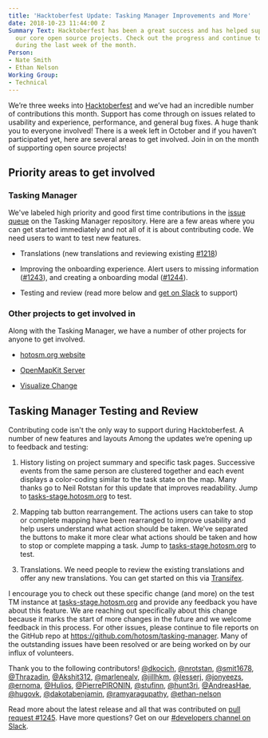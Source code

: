 ```yaml
---
title: 'Hacktoberfest Update: Tasking Manager Improvements and More'
date: 2018-10-23 11:44:00 Z
Summary Text: Hacktoberfest has been a great success and has helped support many of
  our core open source projects. Check out the progress and continue to get involved
  during the last week of the month.
Person:
- Nate Smith
- Ethan Nelson
Working Group:
- Technical
---
```


We’re three weeks into [Hacktoberfest](https://hacktoberfest.digitalocean.com/) and we’ve had an incredible number of contributions this month. Support has come through on issues related to usability and experience, performance, and general bug fixes. A huge thank you to everyone involved! There is a week left in October and if you haven’t participated yet, here are several areas to get involved. Join in on the month of supporting open source projects!

## Priority areas to get involved

### Tasking Manager

We've labeled high priority and good first time contributions in the [issue queue](https://github.com/hotosm/tasking-manager/issues?q=is%3Aissue\+is%3Aopen\+label%3AHacktoberfest) on the Tasking Manager repository. Here are a few areas where you can get started immediately and not all of it is about contributing code. We need users to want to test new features.

* Translations (new translations and reviewing existing [#1218](https://github.com/hotosm/tasking-manager/issues/1218))

* Improving the onboarding experience. Alert users to missing information ([#1243](https://github.com/hotosm/tasking-manager/issues/1243)), and creating a onboarding modal ([#1244](https://github.com/hotosm/tasking-manager/issues/1244)). 

* Testing and review (read more below and [get on Slack](http://slack.hotosm.org/) to support)

### Other projects to get involved in

Along with the Tasking Manager, we have a number of other projects for anyone to get involved.

* [hotosm.org website](https://github.com/hotosm/hotosm-website/issues?q=is%3Aissue\+is%3Aopen\+label%3AHacktoberfest)

* [OpenMapKit Server](https://github.com/hotosm/OpenMapKitServer/issues?q=is%3Aissue\+is%3Aopen\+label%3Ahacktoberfest)

* [Visualize Change](https://github.com/hotosm/visualize-change/issues?q=is%3Aissue\+is%3Aopen\+label%3AHacktoberfest)

## Tasking Manager Testing and Review

Contributing code isn't the only way to support during Hacktoberfest. A number of new features and layouts
Among the updates we’re opening up to feedback and testing:

1. History listing on project summary and specific task pages. Successive events from the same person are clustered together and each event displays a color-coding similar to the task state on the map. Many thanks go to Neil Rotstan for this update that improves readability. Jump to [tasks-stage.hotosm.org](https://tasks-stage.hotosm.org) to test.

2. Mapping tab button rearrangement. The actions users can take to stop or complete mapping have been rearranged to improve usability and help users understand what action should be taken. We’ve separated the buttons to make it more clear what actions should be taken and how to stop or complete mapping a task. Jump to [tasks-stage.hotosm.org](https://tasks-stage.hotosm.org) to test.

3. Translations. We need people to review the existing translations and offer any new translations. You can get started on this via [Transifex](https://www.transifex.com/hotosm/tasking-manager-3/).

I encourage you to check out these specific change (and more) on the test TM instance at [tasks-stage.hotosm.org](https://tasks-stage.hotosm.org) and provide any feedback you have about this feature. We are reaching out specifically about this change because it marks the start of more changes in the future and we welcome feedback in this process.
For other issues, please continue to file reports on the GitHub repo at https://github.com/hotosm/tasking-manager. Many of the outstanding issues have been resolved or are being worked on by our influx of volunteers.

Thank you to the following contributors! [@dkocich](https://github.com/dkocich), [@nrotstan](https://github.com/nrotstan), [@smit1678](https://github.com/smit1678), [@Thrazadin](https://github.com/Thrazadin), [@Akshit312](https://github.com/Akshit312), [@marlenealv](https://github.com/marlenealv), [@jillhkm](https://github.com/jillhkm), [@lesserj](https://github.com/lesserj), [@jonyeezs](https://github.com/jonyeezs), [@ernoma](https://github.com/ernoma), [@Hulios](https://github.com/Hulios), [@PierrePIRONIN](https://github.com/PierrePIRONIN), [@stufinn](https://github.com/stufinn), [@hunt3ri](https://github.com/hunt3ri), [@AndreasHae](https://github.com/AndreasHae), [@hugovk](https://github.com/hugovk), [@dakotabenjamin](https://github.com/dakotabenjamin), [@ramyaragupathy](https://github.com/ramyaragupathy), [@ethan-nelson](https://github.com/ethan-nelson)

Read more about the latest release and all that was contributed on [pull request #1245](https://github.com/hotosm/tasking-manager/pull/1245#issuecomment-431540433). Have more questions? Get on our [#developers channel on Slack](http://slack.hotosm.org/).